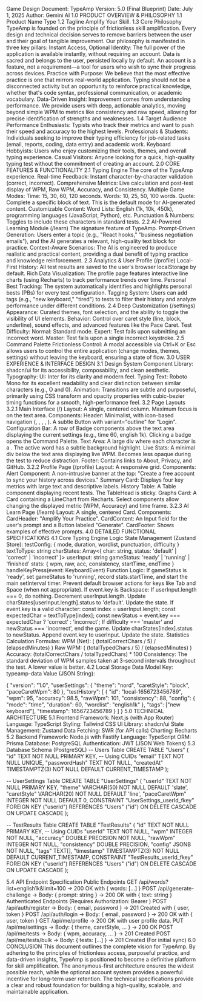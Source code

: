 Game Design Document: TypeAmp
Version: 5.0 (Final Blueprint) Date: July 1, 2025 Author: Gemini AI
1.0 PRODUCT OVERVIEW & PHILOSOPHY
1.1 Product Name
Type
1.2 Tagline
Amplify Your Skill.
1.3 Core Philosophy
TypeAmp is founded on the principle of frictionless skill amplification. Every design and technical decision serves to remove barriers between the user and their goal of tangible improvement. Our philosophy is manifested in three key pillars:
Instant Access, Optional Identity: The full power of the application is available instantly, without requiring an account. Data is sacred and belongs to the user, persisted locally by default. An account is a feature, not a requirement—a tool for users who wish to sync their progress across devices.
Practice with Purpose: We believe that the most effective practice is one that mirrors real-world application. Typing should not be a disconnected activity but an opportunity to reinforce practical knowledge, whether that's code syntax, professional communication, or academic vocabulary.
Data-Driven Insight: Improvement comes from understanding performance. We provide users with deep, actionable analytics, moving beyond simple WPM to metrics like consistency and raw speed, allowing for precise identification of strengths and weaknesses.
1.4 Target Audience
Performance Enthusiasts: Typists who track their metrics and want to push their speed and accuracy to the highest levels.
Professionals & Students: Individuals seeking to improve their typing efficiency for job-related tasks (email, reports, coding, data entry) and academic work.
Keyboard Hobbyists: Users who enjoy customizing their tools, themes, and overall typing experience.
Casual Visitors: Anyone looking for a quick, high-quality typing test without the commitment of creating an account.
2.0 CORE FEATURES & FUNCTIONALITY
2.1 Typing Engine
The core of the TypeAmp experience.
Real-time Feedback: Instant character-by-character validation (correct, incorrect).
Comprehensive Metrics: Live calculation and post-test display of WPM, Raw WPM, Accuracy, and Consistency.
Multiple Game Modes:
Time: 15, 30, 60, 120 seconds.
Words: 10, 25, 50, 100 words.
Quote: Complete a specific block of text. This is the default mode for AI-generated content.
Customizable Content:
Word Lists: English (1k, 10k, 450k), programming languages (JavaScript, Python), etc.
Punctuation & Numbers: Toggles to include these characters in standard tests.
2.2 AI-Powered Learning Module (/learn)
The signature feature of TypeAmp.
Prompt-Driven Generation: Users enter a topic (e.g., "React hooks," "business negotiation emails"), and the AI generates a relevant, high-quality text block for practice.
Context-Aware Scenarios: The AI is engineered to produce realistic and practical content, providing a dual benefit of typing practice and knowledge reinforcement.
2.3 Analytics & User Profile (/profile)
Local-First History: All test results are saved to the user's browser localStorage by default.
Rich Data Visualization: The profile page features interactive line charts (using Recharts) to track performance trends over time.
Personal Best Tracking: The system automatically identifies and highlights personal bests (PBs) for every test configuration.
Tagging System: Users can add tags (e.g., "new keyboard," "tired") to tests to filter their history and analyze performance under different conditions.
2.4 Deep Customization (/settings)
Appearance: Curated themes, font selection, and the ability to toggle the visibility of UI elements.
Behavior: Control over caret style (line, block, underline), sound effects, and advanced features like the Pace Caret.
Test Difficulty:
Normal: Standard mode.
Expert: Test fails upon submitting an incorrect word.
Master: Test fails upon a single incorrect keystroke.
2.5 Command Palette
Frictionless Control: A modal accessible via Ctrl+K or Esc allows users to control the entire application (change modes, themes, settings) without leaving the keyboard, ensuring a state of flow.
3.0 USER EXPERIENCE & INTERFACE DESIGN
3.1 Design System
Component Library: shadcn/ui for its accessibility, composability, and clean aesthetic.
Typography:
UI: Inter for its clarity and modern feel.
Typing Text: Roboto Mono for its excellent readability and clear distinction between similar characters (e.g., O and 0).
Animation: Transitions are subtle and purposeful, primarily using CSS transform and opacity properties with cubic-bezier timing functions for a smooth, high-performance feel.
3.2 Page Layouts
3.2.1 Main Interface (/)
Layout: A single, centered column. Maximum focus is on the text area.
Components:
Header: Minimalist, with icon-based navigation (<Home>, <User>, <BarChart3>, <BrainCircuit>, <Settings>). A subtle Button with variant="outline" for "Login".
Configuration Bar: A row of Badge components above the text area displaying the current settings (e.g., time 60, english 1k). Clicking a badge opens the Command Palette.
Text Area: A large div where each character is a <span>. The active word has a subtle background highlight.
Live Stats: A minimal div below the text area displaying live WPM. Becomes less opaque during the test to reduce distraction.
Footer: Contains links to About, Privacy, and GitHub.
3.2.2 Profile Page (/profile)
Layout: A responsive grid.
Components:
Alert Component: A non-intrusive banner at the top: "Create a free account to sync your history across devices."
Summary Card: Displays four key metrics with large text and descriptive labels.
History Table: A Table component displaying recent tests. The TableHead is sticky.
Graphs Card: A Card containing a LineChart from Recharts. Select components allow changing the displayed metric (WPM, Accuracy) and time frame.
3.2.3 AI Learn Page (/learn)
Layout: A single, centered Card.
Components:
CardHeader: "Amplify Your Practice".
CardContent: An Input field for the user's prompt and a Button labeled "Generate".
CardFooter: Shows examples of effective prompts.
4.0 DETAILED FUNCTIONAL SPECIFICATIONS
4.1 Core Typing Engine Logic
State Management (Zustand Store):
testConfig: { mode, duration, wordlist, punctuation, difficulty }
textToType: string
charStates: Array<{ char: string, status: 'default' | 'correct' | 'incorrect' }>
userInput: string
gameStatus: 'ready' | 'running' | 'finished'
stats: { wpm, raw, acc, consistency, startTime, endTime }
handleKeyPress(event: KeyboardEvent) Function Logic:
If gameStatus is 'ready', set gameStatus to 'running', record stats.startTime, and start the main setInterval timer.
Prevent default browser actions for keys like Tab and Space (when not appropriate).
If event.key is Backspace:
If userInput.length === 0, do nothing.
Decrement userInput.length.
Update charStates[userInput.length].status to 'default'.
Update the state.
If event.key is a valid character:
const index = userInput.length;
const expectedChar = textToType[index];
const newStatus = event.key === expectedChar ? 'correct' : 'incorrect';
If difficulty === 'master' and newStatus === 'incorrect', end the game.
Update charStates[index].status to newStatus.
Append event.key to userInput.
Update the state.
Statistics Calculation Formulas:
WPM (Net): ( (totalCorrectChars / 5) / (elapsedMinutes) )
Raw WPM: ( (totalTypedChars / 5) / (elapsedMinutes) )
Accuracy: (totalCorrectChars / totalTypedChars) * 100
Consistency: The standard deviation of WPM samples taken at 3-second intervals throughout the test. A lower value is better.
4.2 Local Storage Data Model
Key: typeamp-data
Value (JSON String):

{
  "version": "1.0",
  "userSettings": {
    "theme": "nord",
    "caretStyle": "block",
    "paceCaretWpm": 80
  },
  "testHistory": [
    {
      "id": "local-1656723456789",
      "wpm": 95,
      "accuracy": 98.5,
      "rawWpm": 101,
      "consistency": 88,
      "config": { "mode": "time", "duration": 60, "wordlist": "english1k" },
      "tags": ["new keyboard"],
      "timestamp": 1656723456789
    }
  ]
}
5.0 TECHNICAL ARCHITECTURE
5.1 Frontend
Framework: Next.js (with App Router)
Language: TypeScript
Styling: Tailwind CSS
UI Library: shadcn/ui
State Management: Zustand
Data Fetching: SWR (for API calls)
Charting: Recharts
5.2 Backend
Framework: Node.js with Fastify
Language: TypeScript
ORM: Prisma
Database: PostgreSQL
Authentication: JWT (JSON Web Tokens)
5.3 Database Schema (PostgreSQL)
-- Users Table
CREATE TABLE "Users" (
    "id" TEXT NOT NULL PRIMARY KEY, -- Using CUIDs
    "email" TEXT NOT NULL UNIQUE,
    "passwordHash" TEXT NOT NULL,
    "createdAt" TIMESTAMPTZ(3) NOT NULL DEFAULT CURRENT_TIMESTAMP
);

-- UserSettings Table
CREATE TABLE "UserSettings" (
    "userId" TEXT NOT NULL PRIMARY KEY,
    "theme" VARCHAR(50) NOT NULL DEFAULT 'slate',
    "caretStyle" VARCHAR(20) NOT NULL DEFAULT 'line',
    "paceCaretWpm" INTEGER NOT NULL DEFAULT 0,
    CONSTRAINT "UserSettings_userId_fkey" FOREIGN KEY ("userId") REFERENCES "Users" ("id") ON DELETE CASCADE ON UPDATE CASCADE
);

-- TestResults Table
CREATE TABLE "TestResults" (
    "id" TEXT NOT NULL PRIMARY KEY, -- Using CUIDs
    "userId" TEXT NOT NULL,
    "wpm" INTEGER NOT NULL,
    "accuracy" DOUBLE PRECISION NOT NULL,
    "rawWpm" INTEGER NOT NULL,
    "consistency" DOUBLE PRECISION,
    "config" JSONB NOT NULL,
    "tags" TEXT[],
    "timestamp" TIMESTAMPTZ(3) NOT NULL DEFAULT CURRENT_TIMESTAMP,
    CONSTRAINT "TestResults_userId_fkey" FOREIGN KEY ("userId") REFERENCES "Users" ("id") ON DELETE CASCADE ON UPDATE CASCADE
);

5.4 API Endpoint Specification
Public Endpoints
GET /api/words?list=english1k&limit=100 -> 200 OK with { words: [...] }
POST /api/generate-challenge -> Body: { prompt: string } -> 200 OK with { text: string }
Authenticated Endpoints (Requires Authorization: Bearer <JWT>)
POST /api/auth/register -> Body: { email, password } -> 201 Created with { user, token }
POST /api/auth/login -> Body: { email, password } -> 200 OK with { user, token }
GET /api/me/profile -> 200 OK with user profile data.
PUT /api/me/settings -> Body: { theme, caretStyle, ... } -> 200 OK
POST /api/me/tests -> Body: { wpm, accuracy, ... } -> 201 Created
POST /api/me/tests/bulk -> Body: { tests: [...] } -> 201 Created (For initial sync)
6.0 CONCLUSION
This document outlines the complete vision for TypeAmp. By adhering to the principles of frictionless access, purposeful practice, and data-driven insights, TypeAmp is positioned to become a definitive platform for skill amplification. The anonymous-first architecture ensures the widest possible reach, while the optional account system provides a powerful incentive for long-term user retention. The technical specifications provide a clear and robust foundation for building a high-quality, scalable, and maintainable application.

